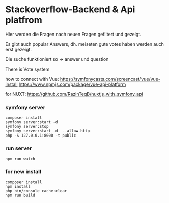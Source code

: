# Stackoverflow-Backend & Api platfrom

Hier werden die Fragen nach neuen Fragen gefiltert und gezeigt.

Es gibt auch popular Answers, dh. meiseten gute votes haben werden auch erst gezeigt.

Die suche funktioniert so -> answer und question

There is Vote system

how to connect with Vue:
https://symfonycasts.com/screencast/vue/vue-install
https://www.npmjs.com/package/vue-api-platform

for NUXT:
https://github.com/RazinTeqB/nuxtjs_with_symfony_api

### symfony server
```
composer install
symfony server:start -d 
symfony server:stop
symfony server:start -d  --allow-http
php -S 127.0.0.1:8000 -t public
```

### run server
```
npm run watch
```

### for new install
```
composer install
npm install
php bin/console cache:clear
npm run build
```
